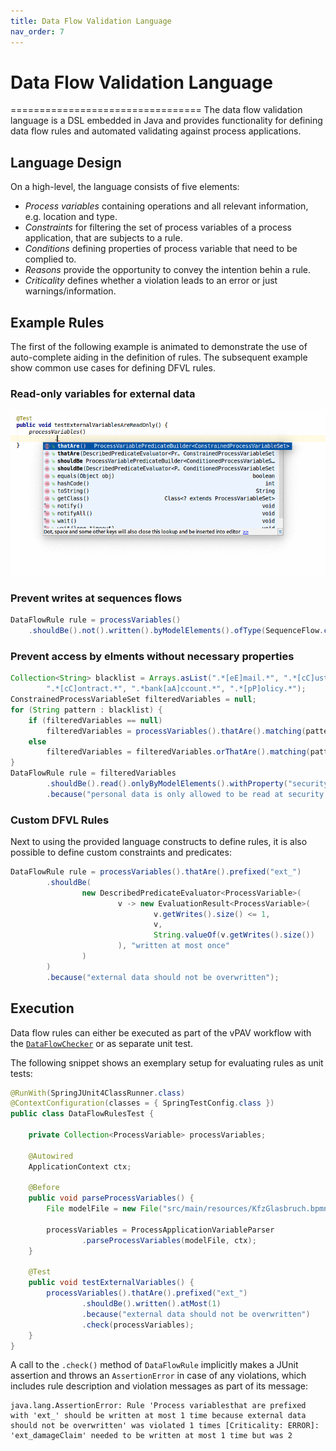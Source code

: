 ```yaml
---
title: Data Flow Validation Language
nav_order: 7
---
```

# Data Flow Validation Language
=================================
The data flow validation language is a DSL embedded in Java and provides functionality for defining data flow rules and automated validating against process applications.


## Language Design
On a high-level, the language consists of five elements:
* *Process variables* containing operations and all relevant information, e.g. location and type.
* *Constraints* for filtering the set of process variables of a process application, that are subjects to a rule.
* *Conditions* defining properties of process variable that need to be complied to.
* *Reasons* provide the opportunity to convey the intention behin a rule.
* *Criticality* defines whether a violation leads to an error or just warnings/information.

## Example Rules

The first of the following example is animated to demonstrate the use of auto-complete aiding in the definition of rules. The subsequent example show common use cases for defining DFVL rules.

### Read-only variables for external data

![Rule](img/animated-rule-definition.gif "Rule definition using auto-complete")

### Prevent writes at sequences flows

```java
DataFlowRule rule = processVariables()
    .shouldBe().not().written().byModelElements().ofType(SequenceFlow.class);
```

### Prevent access by elments without necessary properties

```java
Collection<String> blacklist = Arrays.asList(".*[eE]mail.*", ".*[cC]ustomer.*",
        ".*[cC]ontract.*", ".*bank[aA]ccount.*", ".*[pP]olicy.*");
ConstrainedProcessVariableSet filteredVariables = null;
for (String pattern : blacklist) {
    if (filteredVariables == null)
        filteredVariables = processVariables().thatAre().matching(pattern);
    else
        filteredVariables = filteredVariables.orThatAre().matching(pattern);
}
DataFlowRule rule = filteredVariables
        .shouldBe().read().onlyByModelElements().withProperty("securityAudited")
        .because("personal data is only allowed to be read at security audited elements");
```

### Custom DFVL Rules

Next to using the provided language constructs to define rules, it is also possible to define custom constraints and predicates:

```java
DataFlowRule rule = processVariables().thatAre().prefixed("ext_")
        .shouldBe(
                new DescribedPredicateEvaluator<ProcessVariable>(
                        v -> new EvaluationResult<ProcessVariable>(
                                v.getWrites().size() <= 1,
                                v,
                                String.valueOf(v.getWrites().size())
                        ), "written at most once"
                )
        )
        .because("external data should not be overwritten");
```

## Execution

Data flow rules can either be executed as part of the vPAV workflow with the [`DataFlowChecker`](Checker/DataFlowChecker.md) or as separate unit test.

The following snippet shows an exemplary setup for evaluating rules as unit tests:

```java
@RunWith(SpringJUnit4ClassRunner.class)
@ContextConfiguration(classes = { SpringTestConfig.class })
public class DataFlowRulesTest {

    private Collection<ProcessVariable> processVariables;

    @Autowired
    ApplicationContext ctx;

    @Before
    public void parseProcessVariables() {
        File modelFile = new File("src/main/resources/KfzGlasbruch.bpmn");

        processVariables = ProcessApplicationVariableParser
                .parseProcessVariables(modelFile, ctx);
    }

    @Test
    public void testExternalVariables() {
        processVariables().thatAre().prefixed("ext_")
                .shouldBe().written().atMost(1)
                .because("external data should not be overwritten")
                .check(processVariables);
    }
}
```

A call to the `.check()` method of `DataFlowRule` implicitly makes a JUnit assertion and throws an `AssertionError` in case of any violations, which includes rule description and violation messages as part of its message:

```
java.lang.AssertionError: Rule 'Process variablesthat are prefixed with 'ext_' should be written at most 1 time because external data should not be overwritten' was violated 1 times [Criticality: ERROR]:
'ext_damageClaim' needed to be written at most 1 time but was 2
```

